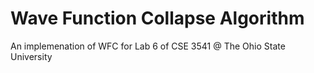 # Wave Function Collapse Algorithm

An implemenation of WFC for Lab 6 of CSE 3541 @ The Ohio State University
